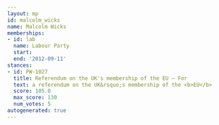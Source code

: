 ```yaml
---
layout: mp
id: malcolm_wicks
name: Malcolm Wicks
memberships:
- id: lab
  name: Labour Party
  start: 
  end: '2012-09-11'
stances:
- id: PW-1027
  title: Referendum on the UK's membership of the EU — For
  text: a referendum on the UK&rsquo;s membership of the <b>EU</b>
  score: 105.0
  max_score: 130
  num_votes: 5
autogenerated: true
---
```


